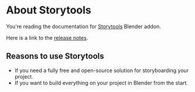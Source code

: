 # About Storytools


You're reading the documentation for [Storytools](https://github.com/Pullusb/storytools) Blender addon.


Here is a link to the [release notes](https://github.com/Pullusb/storytools/blob/master/CHANGELOG.md).


## Reasons to use Storytools

- If you need a fully free and open-source solution for storyboarding your project.
- If you want to build everything on your project in Blender from the start.